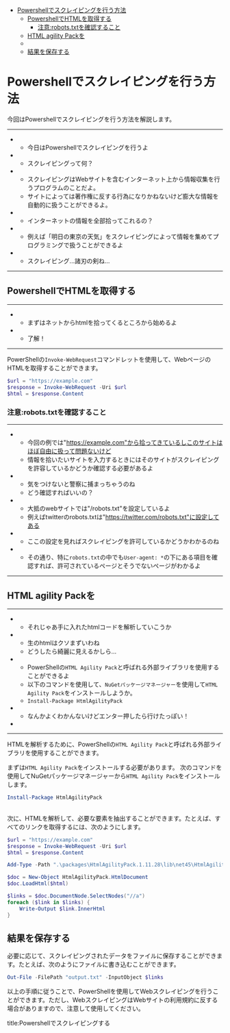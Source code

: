 

- [Powershellでスクレイピングを行う方法](#powershellでスクレイピングを行う方法)
  - [PowershellでHTMLを取得する](#powershellでhtmlを取得する)
    - [注意:robots.txtを確認すること](#注意robotstxtを確認すること)
  - [HTML agility Packを](#html-agility-packを)
  - [](#)
  - [結果を保存する](#結果を保存する)


# Powershellでスクレイピングを行う方法

今回はPowershellでスクレイピングを行う方法を解説します。

---


- 
  - 今日はPowershellでスクレイピングを行うよ
- 
  - スクレイピングって何？
- 
  - スクレイピングはWebサイトを含むインターネット上から情報収集を行うプログラムのことだよ。
  - サイトによっては著作権に反する行為になりかねないけど膨大な情報を自動的に扱うことができるよ。
- 
  - インターネットの情報を全部拾ってこれるの？
- 
  - 例えば「明日の東京の天気」をスクレイピングによって情報を集めてプログラミングで扱うことができるよ
- 
  - スクレイピング...諸刃の剣ね...


---


## PowershellでHTMLを取得する

---


- 
  - まずはネットからhtmlを拾ってくるところから始めるよ
- 
  - 了解！

---

PowerShellの`Invoke-WebRequest`コマンドレットを使用して、WebページのHTMLを取得することができます。

```ps1
$url = "https://example.com"
$response = Invoke-WebRequest -Uri $url
$html = $response.Content
```

### 注意:robots.txtを確認すること

---

- 
  - 今回の例では"https://example.com"から拾ってきているしこのサイトはほぼ自由に扱って問題ないけど
  - 情報を拾いたいサイトを入力するときにはそのサイトがスクレイピングを許容しているかどうか確認する必要があるよ
- 
  - 気をつけないと警察に捕まっちゃうのね
  - どう確認すればいいの？
- 
  - 大抵のwebサイトでは"/robots.txt"を設定しているよ
  - 例えばtwitterのrobots.txtは"https://twitter.com/robots.txt"に設定してある
- 
  - ここの設定を見ればスクレイピングを許可しているかどうかわかるのね
- 
  - その通り、特に`robots.txt`の中でも`User-agent: *`の下にある項目を確認すれば、許可されているページとそうでないページがわかるよ
---

## HTML agility Packを

---

- 
  - それじゃあ手に入れたhtmlコードを解析していこうか
- 
  - 生のhtmlはクソまずいわね
  - どうしたら綺麗に見えるかしら...
- 
  - PowerShellの`HTML Agility Pack`と呼ばれる外部ライブラリを使用することができるよ
  - 以下のコマンドを使用して、`NuGetパッケージマネージャー`を使用して`HTML Agility Pack`をインストールしようか。
  - `Install-Package HtmlAgilityPack`
- 
  - なんかよくわかんないけどエンター押したら行けたっぽい！
- 
---


HTMLを解析するために、PowerShellの`HTML Agility Pack`と呼ばれる外部ライブラリを使用することができます。

まずは`HTML Agility Pack`をインストールする必要があります。
次のコマンドを使用してNuGetパッケージマネージャーから`HTML Agility Pack`をインストールします。

```ps1
Install-Package HtmlAgilityPack
```


## 

次に、HTMLを解析して、必要な要素を抽出することができます。たとえば、すべてのリンクを取得するには、次のようにします。

```ps1
$url = "https://example.com"
$response = Invoke-WebRequest -Uri $url
$html = $response.Content

Add-Type -Path ".\packages\HtmlAgilityPack.1.11.28\lib\net45\HtmlAgilityPack.dll"

$doc = New-Object HtmlAgilityPack.HtmlDocument
$doc.LoadHtml($html)

$links = $doc.DocumentNode.SelectNodes("//a")
foreach ($link in $links) {
    Write-Output $link.InnerHtml
}
```


## 結果を保存する

必要に応じて、スクレイピングされたデータをファイルに保存することができます。たとえば、次のようにファイルに書き込むことができます。


```ps1
Out-File -FilePath "output.txt" -InputObject $links
```

以上の手順に従うことで、PowerShellを使用してWebスクレイピングを行うことができます。ただし、WebスクレイピングはWebサイトの利用規約に反する場合がありますので、注意して使用してください。







title:Powershellでスクレイピングする





